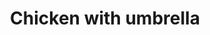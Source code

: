---
layout: posts
title: Chicken with umbrella
image: "img/content/2014-03-02-chicken-<!--format-->"
image_large: "/img/content/2014-03-02-chicken-640x960.png"
---